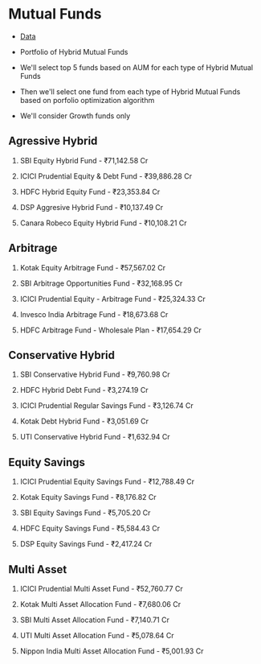 # Mutual Funds

- [Data](https://www.amfiindia.com/net-asset-value/nav-history)

- Portfolio of Hybrid Mutual Funds
- We'll select top 5 funds based on AUM for each type of Hybrid Mutual Funds
- Then we'll select one fund from each type of Hybrid Mutual Funds based on porfolio optimization algorithm
- We'll consider Growth funds only

## Agressive Hybrid

1. SBI Equity Hybrid Fund - ₹71,142.58 Cr

2. ICICI Prudential Equity & Debt Fund - ₹39,886.28 Cr

3. HDFC Hybrid Equity Fund - ₹23,353.84 Cr

4. DSP Aggresive Hybrid Fund - ₹10,137.49 Cr

5. Canara Robeco Equity Hybrid Fund - ₹10,108.21 Cr

## Arbitrage

1. Kotak Equity Arbitrage Fund - ₹57,567.02 Cr

2. SBI Arbitrage Opportunities Fund - ₹32,168.95 Cr

3. ICICI Prudential Equity - Arbitrage Fund - ₹25,324.33 Cr

4. Invesco India Arbitrage Fund - ₹18,673.68 Cr

5. HDFC Arbitrage Fund - Wholesale Plan - ₹17,654.29 Cr

## Conservative Hybrid

1. SBI Conservative Hybrid Fund - ₹9,760.98 Cr

2. HDFC Hybrid Debt Fund - ₹3,274.19 Cr

3. ICICI Prudential Regular Savings Fund - ₹3,126.74 Cr

4. Kotak Debt Hybrid Fund - ₹3,051.69 Cr

5. UTI Conservative Hybrid Fund - ₹1,632.94 Cr

## Equity Savings

1. ICICI Prudential Equity Savings Fund - ₹12,788.49 Cr

2. Kotak Equity Savings Fund - ₹8,176.82 Cr

3. SBI Equity Savings Fund - ₹5,705.20 Cr

4. HDFC Equity Savings Fund - ₹5,584.43 Cr

5. DSP Equity Savings Fund - ₹2,417.24 Cr

## Multi Asset

1. ICICI Prudential Multi Asset Fund - ₹52,760.77 Cr

2. Kotak Multi Asset Allocation Fund - ₹7,680.06 Cr

3. SBI Multi Asset Allocation Fund - ₹7,140.71 Cr

4. UTI Multi Asset Allocation Fund - ₹5,078.64 Cr

5. Nippon India Multi Asset Allocation Fund - ₹5,001.93 Cr